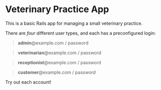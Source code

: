 # Veterinary Practice App

This is a basic Rails app for managing a small veterinary practice.

There are *four* different user types, and each has a preconfigured login:

>**admin**@example.com / password

>**veterinarian**@example.com / password

>**receptionist**@example.com / password

>**customer**@example.com / password

Try out each account!
